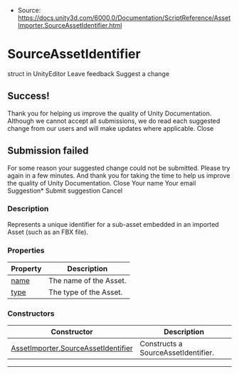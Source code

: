 * Source: https://docs.unity3d.com/6000.0/Documentation/ScriptReference/AssetImporter.SourceAssetIdentifier.html

# SourceAssetIdentifier
struct in UnityEditor
Leave feedback
Suggest a change
## Success!
Thank you for helping us improve the quality of Unity Documentation. Although we cannot accept all submissions, we do read each suggested change from our users and will make updates where applicable.
Close
## Submission failed
For some reason your suggested change could not be submitted. Please <a>try again</a> in a few minutes. And thank you for taking the time to help us improve the quality of Unity Documentation.
Close
Your name Your email Suggestion* Submit suggestion
Cancel
### Description
Represents a unique identifier for a sub-asset embedded in an imported Asset (such as an FBX file).
### Properties
Property | Description  
---|---  
[name](https://docs.unity3d.com/6000.0/Documentation/ScriptReference/AssetImporter.SourceAssetIdentifier-name.html) | The name of the Asset.  
[type](https://docs.unity3d.com/6000.0/Documentation/ScriptReference/AssetImporter.SourceAssetIdentifier-type.html) | The type of the Asset.  
### Constructors
Constructor | Description  
---|---  
[AssetImporter.SourceAssetIdentifier](https://docs.unity3d.com/6000.0/Documentation/ScriptReference/AssetImporter.SourceAssetIdentifier-ctor.html) | Constructs a SourceAssetIdentifier.  
* * *
